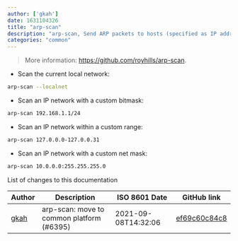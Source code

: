 ```yaml
---
author: ['gkah']
date: 1631104326
title: "arp-scan"
description: "arp-scan, Send ARP packets to hosts (specified as IP addresses or hostnames) to scan the local network."
categories: "common"
---
```

> More information: <https://github.com/royhills/arp-scan>.

- Scan the current local network:

```bash
arp-scan --localnet
```

- Scan an IP network with a custom bitmask:

```bash
arp-scan 192.168.1.1/24
```

- Scan an IP network within a custom range:

```bash
arp-scan 127.0.0.0-127.0.0.31
```

- Scan an IP network with a custom net mask:

```bash
arp-scan 10.0.0.0:255.255.255.0
```
List of changes to this documentation


Author | Description | ISO 8601 Date | GitHub link
------|-----|-----|-----
[gkah](mailto:47049232+Fivro@users.noreply.github.com) | arp-scan: move to common platform (#6395) | 2021-09-08T14:32:06 | [ef69c60c84c8](https://github.com/tldr-pages/tldr/commit/ef69c60c84c83ade68917e65c83476ab6c01ac9d)

